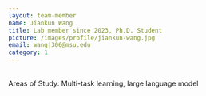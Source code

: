 ```yaml
---
layout: team-member
name: Jiankun Wang
title: Lab member since 2023, Ph.D. Student
picture: /images/profile/jiankun-wang.jpg
email: wangj306@msu.edu
category: 1
---
```


<br/>
Areas of Study: Multi-task learning, large language model